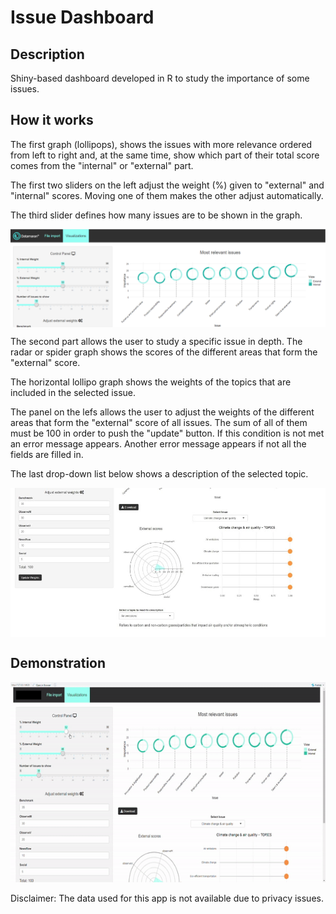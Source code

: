 # Issue Dashboard

## Description

Shiny-based dashboard developed in R to study the importance of some issues.

## How it works

The first graph (lollipops), shows the issues with more relevance ordered from left to right and, at the same time, show which part of their total score comes from the "internal" or "external" part.

The first two sliders on the left adjust the weight (%) given to "external" and "internal" scores. Moving one of them makes the other adjust automatically.

The third slider defines how many issues are to be shown in the graph.

<p align="center">
  <img align="center" src='./gif/Picture1.png'> 
</p>

The second part allows the user to study a specific issue in depth. The radar or spider graph shows the scores of the different areas that form the "external" score. 

The horizontal lollipo graph shows the weights of the topics that are included in the selected issue.

The panel on the lefs allows the user to adjust the weights of the different areas that form the "external" score of all issues. The sum of all of them must be 100 in order to push the "update" button. If this condition is not met an error message appears. Another error message appears if not all the fields are filled in.

The last drop-down list below shows a description of the selected topic.

<p align="center">
  <img align="center" src='./gif/Picture2.jpg'> 
</p>

## Demonstration

<span>
  <img src='./gif/dashboard.gif' width="640" height="320"> 
</span>


Disclaimer: The data used for this app is not available due to privacy issues.
